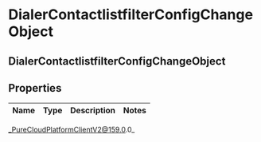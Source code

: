 # DialerContactlistfilterConfigChangeObject

## DialerContactlistfilterConfigChangeObject

## Properties

|Name | Type | Description | Notes|
|------------ | ------------- | ------------- | -------------|



_PureCloudPlatformClientV2@159.0.0_

